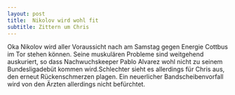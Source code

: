 ```yaml
---
layout: post
title:  Nikolov wird wohl fit
subtitle: Zittern um Chris
---
```


Oka Nikolov wird aller Voraussicht nach am Samstag gegen Energie Cottbus im Tor stehen können. Seine muskulären Probleme sind weitgehend auskuriert, so dass Nachwuchskeeper Pablo Alvarez wohl nicht zu seinem Bundesligadebüt kommen wird.Schlechter sieht es allerdings für Chris aus, den erneut Rückenschmerzen plagen. Ein neuerlicher Bandscheibenvorfall wird von den Ärzten allerdings nicht befürchtet.


